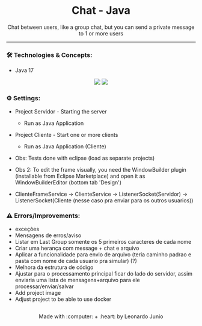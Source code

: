 <h1 align="center">Chat - Java</h1>

<p align="center">Chat between users, like a group chat, but you can send a private message to 1 or more users</p>

<hr> 

### :hammer_and_wrench: Technologies & Concepts:

* Java 17

<div align="center" style="display: inline_block">
	<img src="https://img.shields.io/static/v1?label=Java&message=v17&color=B07219&style=flat"/>
	<img src="https://img.shields.io/static/v1?label=license&message=MIT&color=green&style=flat"/>
</div>

### :gear: Settings:

* Project Servidor - Starting the server
	* Run as Java Application
* Project Cliente - Start one or more clients 
	* Run as Java Application (Cliente)
* Obs: Tests done with eclipse (load as separate projects)
* Obs 2: To edit the frame visually, you need the WindowBuilder plugin (installable from Eclipse Marketplace) and open it as WindowBuilderEditor (bottom tab 'Design')

* ClienteFrameService -> ClienteService -> ListenerSocket(Servidor) -> ListenerSocket(Cliente (nesse caso pra enviar para os outros usuarios))

### :warning: Errors/Improvements:

* exceções
* Mensagens de erros/aviso
* Listar em Last Group somente os 5 primeiros caracteres de cada nome
* Criar uma herança com message + chat e arquivo
* Aplicar a funcionalidade para envio de arquivo (teria caminho padrao e pasta com nome de cada usuario pra simular) (?)
* Melhora da estrutura de código
* Ajustar para o processamento principal ficar do lado do servidor, assim enviaria uma lista de mensagens+arquivo para ele processar/enviar/salvar
* Add project image
* Adjust project to be able to use docker


##

<div align="center">
	<p>Made with :computer: + :heart: by Leonardo Junio</p>
</div>
